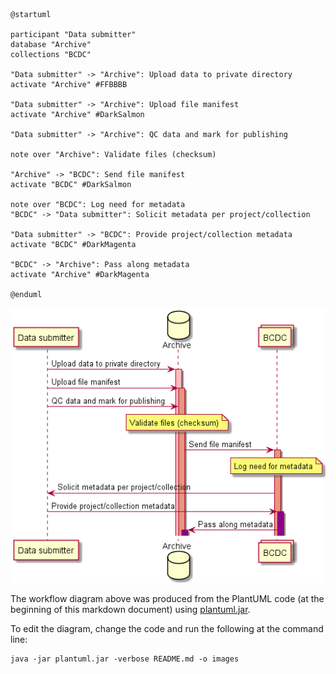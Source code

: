 
```
@startuml

participant "Data submitter"
database "Archive"
collections "BCDC"

"Data submitter" -> "Archive": Upload data to private directory
activate "Archive" #FFBBBB

"Data submitter" -> "Archive": Upload file manifest
activate "Archive" #DarkSalmon

"Data submitter" -> "Archive": QC data and mark for publishing

note over "Archive": Validate files (checksum)

"Archive" -> "BCDC": Send file manifest
activate "BCDC" #DarkSalmon

note over "BCDC": Log need for metadata
"BCDC" -> "Data submitter": Solicit metadata per project/collection

"Data submitter" -> "BCDC": Provide project/collection metadata
activate "BCDC" #DarkMagenta

"BCDC" -> "Archive": Pass along metadata
activate "Archive" #DarkMagenta

@enduml
```

![images/README.png](images/README.png)

The workflow diagram above was produced from the PlantUML code (at the beginning of this markdown document) using [plantuml.jar](https://plantuml.com/download).

To edit the diagram, change the code and run the following at the command line:

```
java -jar plantuml.jar -verbose README.md -o images
```
